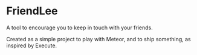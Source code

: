 # FriendLee

A tool to encourage you to keep in touch with your friends. 

Created as a simple project to play with Meteor, and to ship something, as inspired by Execute.
